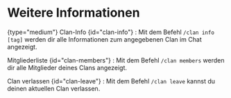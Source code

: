 # Weitere Informationen

{type="medium"}
Clan-Info {id="clan-info"}
: Mit dem Befehl `/clan info [tag]` werden dir alle Informationen zum angegebenen Clan im Chat angezeigt.

Mitgliederliste {id="clan-members"}
: Mit dem Befehl `/clan members` werden dir alle Mitglieder deines Clans angezeigt.

Clan verlassen {id="clan-leave"}
: Mit dem Befehl `/clan leave` kannst du deinen aktuellen Clan verlassen.